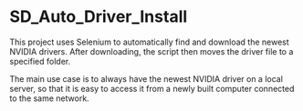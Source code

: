 # SD_Auto_Driver_Install
This project uses Selenium to automatically find and download the newest NVIDIA drivers. After downloading, the script then moves the driver file to a specified folder. 

The main use case is to always have the newest NVIDIA driver on a local server, so that it is easy to access it from a newly built computer connected to the same network.  
   
